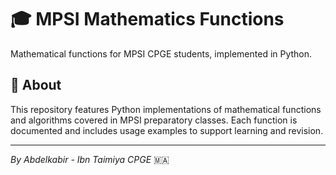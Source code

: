 # 🎓 MPSI Mathematics Functions

Mathematical functions for MPSI CPGE students, implemented in Python.

## 📖 About

This repository features Python implementations of mathematical functions and algorithms covered in MPSI preparatory classes. Each function is documented and includes usage examples to support learning and revision.

---

*By Abdelkabir - Ibn Taimiya CPGE* 🇲🇦